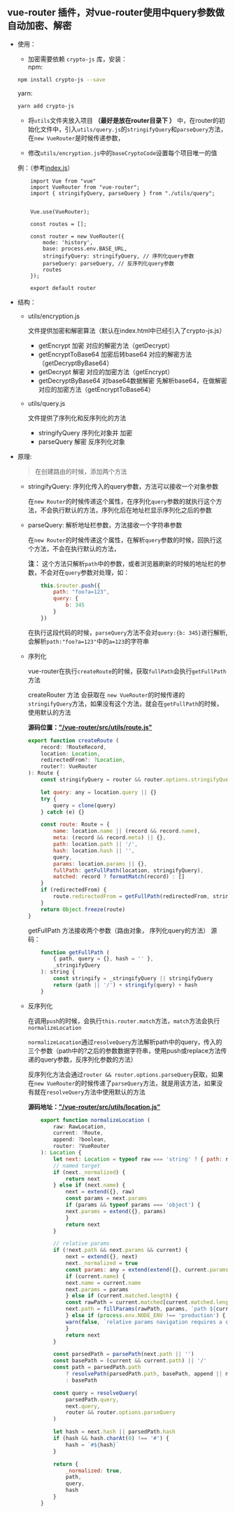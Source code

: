 ##  vue-router 插件，对vue-router使用中query参数做自动加密、解密

*   使用：

    * 加密需要依赖 `crypto-js` 库，安装：  
    npm:
    ```bash
    npm install crypto-js --save
    ```
    yarn:
    ```bash
    yarn add crypto-js
    ```

    *   将`utils`文件夹放入项目 **（最好是放在router目录下 ）** 中，在router的初始化文件中，引入`utils/query.js`的`stringifyQuery`和`parseQuery`方法，在`new VueRouter`是时候传递参数，

    *   修改`utils/encryption.js`中的`baseCryptoCode`设置每个项目唯一的值
    
    例：（参考[index.js](https://github.com/wukang0718/vueRouterEncryption/blob/master/index.js)）

    ```
        import Vue from "vue"
        import VueRouter from "vue-router";
        import { stringifyQuery, parseQuery } from "./utils/query";


        Vue.use(VueRouter);

        const routes = [];

        const router = new VueRouter({
            mode: 'history',
            base: process.env.BASE_URL,
            stringifyQuery: stringifyQuery, // 序列化query参数
            parseQuery: parseQuery, // 反序列化query参数
            routes
        });

        export default router

    ```

*   结构：

    *   utils/encryption.js

        文件提供加密和解密算法（默认在index.html中已经引入了crypto-js.js）
        
        *   getEncrypt 加密 对应的解密方法（getDecrypt）
        *   getEncryptToBase64 加密后转base64 对应的解密方法（getDecryptByBase64）
        *   getDecrypt 解密  对应的加密方法（getEncrypt）
        *   getDecryptByBase64 对base64数据解密  先解析base64，在做解密 对应的加密方法（getEncryptToBase64）

    *   utils/query.js

        文件提供了序列化和反序列化的方法

        *   stringifyQuery 序列化对象并 加密
        *   parseQuery  解密 反序列化对象

*   原理:

    >   在创建路由的时候，添加两个方法  
    
        
    *   stringifyQuery: 序列化传入的query参数，方法可以接收一个对象参数
        
        在`new Router`的时候传递这个属性，在序列化`query`参数的就执行这个方法，不会执行默认的方法，序列化后在地址栏显示序列化之后的参数

    *   parseQuery:  解析地址栏参数，方法接收一个字符串参数

        在`new Router`的时候传递这个属性，在解析`query`参数的时候，回执行这个方法，不会在执行默认的方法，
        
        **注：** 这个方法只解析`path`中的参数，或者浏览器刷新的时候的地址栏的参数，不会对在`query`参数对处理，如：
        
        ```javascript
            this.$router.push({
                path: "foo?a=123",
                query: {
                    b: 345
                }
            })
        ```
        
        在执行这段代码的时候，`parseQuery`方法不会对`query:{b: 345}`进行解析,会解析`path:"foo?a=123"`中的`a=123`的字符串

    *   序列化 
        
        vue-router在执行`createRoute`的时候，获取`fullPath`会执行`getFullPath`方法

        createRouter 方法 会获取在 `new VueRouter`的时候传递的`stringifyQuery`方法，如果没有这个方法，就会在`getFullPath`的时候，使用默认的方法

        **源码位置：["/vue-router/src/utils/route.js"](https://github.com/vuejs/vue-router/blob/dev/src/util/route.js)**

        ```javascript
        export function createRoute (
            record: ?RouteRecord,
            location: Location,
            redirectedFrom?: ?Location,
            router?: VueRouter
        ): Route {
            const stringifyQuery = router && router.options.stringifyQuery

            let query: any = location.query || {}
            try {
                query = clone(query)
            } catch (e) {}

            const route: Route = {
                name: location.name || (record && record.name),
                meta: (record && record.meta) || {},
                path: location.path || '/',
                hash: location.hash || '',
                query,
                params: location.params || {},
                fullPath: getFullPath(location, stringifyQuery),
                matched: record ? formatMatch(record) : []
            }
            if (redirectedFrom) {
                route.redirectedFrom = getFullPath(redirectedFrom, stringifyQuery)
            }
            return Object.freeze(route)
        }
        ```

        getFullPath 方法接收两个参数（路由对象， 序列化query的方法）
        源码：

        ```javascript
            function getFullPath (
                { path, query = {}, hash = '' },
                _stringifyQuery
            ): string {
                const stringify = _stringifyQuery || stringifyQuery
                return (path || '/') + stringify(query) + hash
            }
        ```

    *   反序列化

        在调用`push`的时候，会执行`this.router.match`方法，`match`方法会执行`normalizeLocation`

        `normalizeLocation`通过`resolveQuery`方法解析path中的query，传入的三个参数（path中的?之后的参数数据字符串，使用push或replace方法传递的query参数，反序列化参数的方法）

        反序列化方法会通过`router && router.options.parseQuery`获取，如果在`new VueRouter`的时候传递了`parseQuery`方法，就是用该方法，如果没有就在`resolveQuery`方法中使用默认的方法

        **源码地址：["/vue-router/src/utils/location.js"](https://github.com/vuejs/vue-router/blob/dev/src/util/location.js)**

        ```javascript
            export function normalizeLocation (
                raw: RawLocation,
                current: ?Route,
                append: ?boolean,
                router: ?VueRouter
            ): Location {
                let next: Location = typeof raw === 'string' ? { path: raw } : raw
                // named target
                if (next._normalized) {
                    return next
                } else if (next.name) {
                    next = extend({}, raw)
                    const params = next.params
                    if (params && typeof params === 'object') {
                    next.params = extend({}, params)
                    }
                    return next
                }

                // relative params
                if (!next.path && next.params && current) {
                    next = extend({}, next)
                    next._normalized = true
                    const params: any = extend(extend({}, current.params), next.params)
                    if (current.name) {
                    next.name = current.name
                    next.params = params
                    } else if (current.matched.length) {
                    const rawPath = current.matched[current.matched.length - 1].path
                    next.path = fillParams(rawPath, params, `path ${current.path}`)
                    } else if (process.env.NODE_ENV !== 'production') {
                    warn(false, `relative params navigation requires a current route.`)
                    }
                    return next
                }

                const parsedPath = parsePath(next.path || '')
                const basePath = (current && current.path) || '/'
                const path = parsedPath.path
                    ? resolvePath(parsedPath.path, basePath, append || next.append)
                    : basePath

                const query = resolveQuery(
                    parsedPath.query,
                    next.query,
                    router && router.options.parseQuery
                )

                let hash = next.hash || parsedPath.hash
                if (hash && hash.charAt(0) !== '#') {
                    hash = `#${hash}`
                }

                return {
                    _normalized: true,
                    path,
                    query,
                    hash
                }
            }
        ```